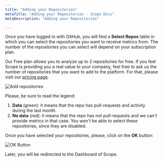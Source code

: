 ```yaml
---
title: "Adding your Repositories"
metaTitle: "Adding your Repositories - Scope Docs"
metaDescription: "Adding your Repositories"

---
```


Once you have logged in with GitHub, you will find a **Select Repos** table in which you can select the repositories you want to receive metrics from. The number of the repositories you can select will depend on your subscription plan.

Our Free plan allows you to analyze up to 2 repositories for free. If you feel Scope is providing you a real value to your company, feel free to ask us the number of repositories that you want to add to the platform. For that, please visit our [pricing page](https://scope.ink/pricing "pricing page").

![Add repositories](https://user-images.githubusercontent.com/48650098/81929759-dca4e700-95e7-11ea-97ad-dafe67e1c7b1.png)

Please, be sure to read the legend:

1. **Data** (green): it means that the repo has pull-requests and activity during the last month.
2. **No data** (red): it means that the repo has not pull-requests and we can't provide metrics in that case. You won't be able to select these repositories, since they are disabled.

Once you have selected your repositories, please, click on the **OK** button:

![OK Button](https://user-images.githubusercontent.com/48650098/81929922-1c6bce80-95e8-11ea-81e5-6ff0c735d7aa.png)

Later, you will be redirected to the Dashboard of Scope.